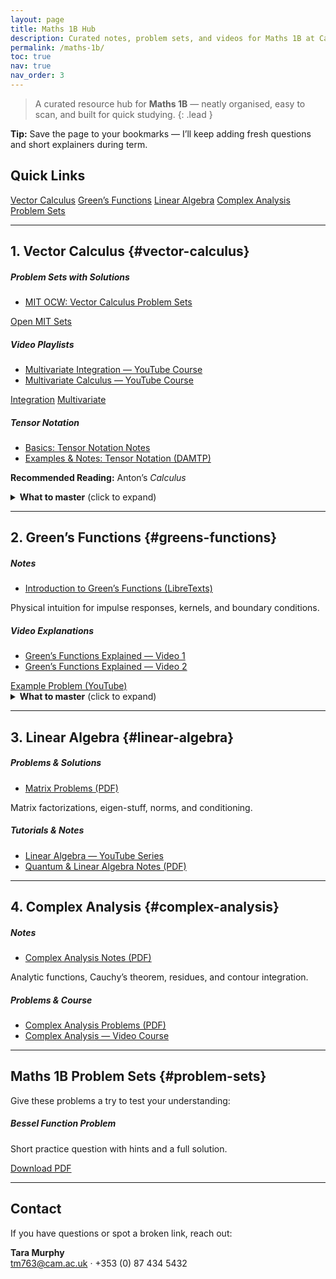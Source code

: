 ```yaml
---
layout: page
title: Maths 1B Hub
description: Curated notes, problem sets, and videos for Maths 1B at Cambridge.
permalink: /maths-1b/
toc: true
nav: true
nav_order: 3
---
```


> A curated resource hub for **Maths 1B** — neatly organised, easy to scan, and built for quick studying.
{: .lead }

<div class="alert alert-info my-3" role="alert">
  <strong>Tip:</strong> Save the page to your bookmarks — I’ll keep adding fresh questions and short explainers during term.
</div>

## Quick Links
<div class="d-flex flex-wrap gap-2 mb-4">
  <a class="btn btn-primary btn-sm" href="#vector-calculus"><i class="fas fa-vector-square"></i> Vector Calculus</a>
  <a class="btn btn-primary btn-sm" href="#greens-functions"><i class="fas fa-wave-square"></i> Green’s Functions</a>
  <a class="btn btn-primary btn-sm" href="#linear-algebra"><i class="fas fa-th"></i> Linear Algebra</a>
  <a class="btn btn-primary btn-sm" href="#complex-analysis"><i class="fas fa-infinity"></i> Complex Analysis</a>
  <a class="btn btn-outline-secondary btn-sm" href="#problem-sets"><i class="fas fa-file-pen"></i> Problem Sets</a>
</div>

---

## 1. Vector Calculus {#vector-calculus}

<div class="row">
  <div class="col-md-6">
    <div class="card h-100 mb-3">
      <div class="card-body">
        <h5 class="card-title"><i class="fas fa-list-check"></i> Problem Sets with Solutions</h5>
        <ul class="mb-2">
          <li><a href="https://ocw.mit.edu" target="_blank" rel="noopener">MIT OCW: Vector Calculus Problem Sets</a></li>
        </ul>
        <a class="btn btn-sm btn-outline-primary" href="https://ocw.mit.edu" target="_blank" rel="noopener">Open MIT Sets</a>
      </div>
    </div>
  </div>
  <div class="col-md-6">
    <div class="card h-100 mb-3">
      <div class="card-body">
        <h5 class="card-title"><i class="fas fa-clapperboard"></i> Video Playlists</h5>
        <ul class="mb-2">
          <li><a href="#" target="_blank" rel="noopener">Multivariate Integration — YouTube Course</a></li>
          <li><a href="#" target="_blank" rel="noopener">Multivariate Calculus — YouTube Course</a></li>
        </ul>
        <div class="d-flex gap-2">
          <a class="btn btn-sm btn-outline-primary" href="#" target="_blank" rel="noopener">Integration</a>
          <a class="btn btn-sm btn-outline-primary" href="#" target="_blank" rel="noopener">Multivariate</a>
        </div>
      </div>
    </div>
  </div>
</div>

<div class="card mb-3">
  <div class="card-body">
    <h5 class="card-title"><i class="fas fa-square-root-variable"></i> Tensor Notation</h5>
    <ul class="mb-2">
      <li><a href="#" target="_blank" rel="noopener">Basics: Tensor Notation Notes</a></li>
      <li><a href="#" target="_blank" rel="noopener">Examples & Notes: Tensor Notation (DAMTP)</a></li>
    </ul>
    <p class="mb-1"><strong>Recommended Reading:</strong> Anton’s <em>Calculus</em></p>
  </div>
</div>

<details class="mb-3">
  <summary><strong>What to master</strong> (click to expand)</summary>
  <ul class="mt-2">
    <li>Gradient, divergence, curl; coordinate-free vs. coordinate expressions</li>
    <li>Line, surface, and volume integrals; change of variables & Jacobians</li>
    <li>Integral theorems: Green, Gauss, Stokes — when and why they apply</li>
  </ul>
</details>

---

## 2. Green’s Functions {#greens-functions}

<div class="row">
  <div class="col-md-7">
    <div class="card h-100 mb-3">
      <div class="card-body">
        <h5 class="card-title"><i class="fas fa-book-open"></i> Notes</h5>
        <ul class="mb-2">
          <li><a href="https://libretexts.org" target="_blank" rel="noopener">Introduction to Green’s Functions (LibreTexts)</a></li>
        </ul>
        <p class="mb-0">Physical intuition for impulse responses, kernels, and boundary conditions.</p>
      </div>
    </div>
  </div>
  <div class="col-md-5">
    <div class="card h-100 mb-3">
      <div class="card-body">
        <h5 class="card-title"><i class="fas fa-video"></i> Video Explanations</h5>
        <ul class="mb-2">
          <li><a href="#" target="_blank" rel="noopener">Green’s Functions Explained — Video 1</a></li>
          <li><a href="#" target="_blank" rel="noopener">Green’s Functions Explained — Video 2</a></li>
        </ul>
        <a class="btn btn-sm btn-outline-primary" href="#" target="_blank" rel="noopener">Example Problem (YouTube)</a>
      </div>
    </div>
  </div>
</div>

<details class="mb-3">
  <summary><strong>What to master</strong> (click to expand)</summary>
  <ul class="mt-2">
    <li>Constructing Green’s functions for ODEs/PDEs</li>
    <li>Convolution solutions & physical meaning</li>
    <li>Handling boundary conditions (Dirichlet/Neumann/mixed)</li>
  </ul>
</details>

---

## 3. Linear Algebra {#linear-algebra}

<div class="row">
  <div class="col-md-6">
    <div class="card h-100 mb-3">
      <div class="card-body">
        <h5 class="card-title"><i class="fas fa-file-lines"></i> Problems & Solutions</h5>
        <ul class="mb-2">
          <li><a href="#" target="_blank" rel="noopener">Matrix Problems (PDF)</a></li>
        </ul>
        <p class="mb-0">Matrix factorizations, eigen-stuff, norms, and conditioning.</p>
      </div>
    </div>
  </div>
  <div class="col-md-6">
    <div class="card h-100 mb-3">
      <div class="card-body">
        <h5 class="card-title"><i class="fas fa-chalkboard"></i> Tutorials & Notes</h5>
        <ul class="mb-2">
          <li><a href="#" target="_blank" rel="noopener">Linear Algebra — YouTube Series</a></li>
          <li><a href="#" target="_blank" rel="noopener">Quantum & Linear Algebra Notes (PDF)</a></li>
        </ul>
      </div>
    </div>
  </div>
</div>

---

## 4. Complex Analysis {#complex-analysis}

<div class="row">
  <div class="col-md-6">
    <div class="card h-100 mb-3">
      <div class="card-body">
        <h5 class="card-title"><i class="fas fa-diagram-project"></i> Notes</h5>
        <ul class="mb-2">
          <li><a href="#" target="_blank" rel="noopener">Complex Analysis Notes (PDF)</a></li>
        </ul>
        <p class="mb-0">Analytic functions, Cauchy’s theorem, residues, and contour integration.</p>
      </div>
    </div>
  </div>
  <div class="col-md-6">
    <div class="card h-100 mb-3">
      <div class="card-body">
        <h5 class="card-title"><i class="fas fa-graduation-cap"></i> Problems & Course</h5>
        <ul class="mb-2">
          <li><a href="#" target="_blank" rel="noopener">Complex Analysis Problems (PDF)</a></li>
          <li><a href="#" target="_blank" rel="noopener">Complex Analysis — Video Course</a></li>
        </ul>
      </div>
    </div>
  </div>
</div>

---

## Maths 1B Problem Sets {#problem-sets}

Give these problems a try to test your understanding:

<div class="card mb-3">
  <div class="card-body d-flex justify-content-between align-items-center">
    <div>
      <h5 class="card-title mb-1"><i class="fas fa-superscript"></i> Bessel Function Problem</h5>
      <p class="mb-0 text-muted">Short practice question with hints and a full solution.</p>
    </div>
    <div>
      <a class="btn btn-sm btn-outline-primary" href="#" target="_blank" rel="noopener">
        <i class="fas fa-download"></i> Download PDF
      </a>
    </div>
  </div>
</div>

---

## Contact

If you have questions or spot a broken link, reach out:

**Tara Murphy**  
<a href="mailto:tm763@cam.ac.uk">tm763@cam.ac.uk</a> · +353 (0) 87 434 5432
